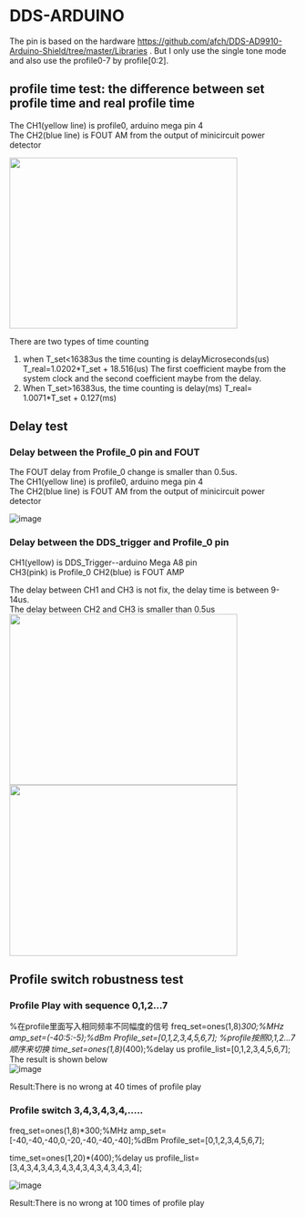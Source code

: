 # DDS-ARDUINO
The pin is based on the hardware https://github.com/afch/DDS-AD9910-Arduino-Shield/tree/master/Libraries .
But I only use the single tone mode and also use the profile0-7 by profile[0:2].

## profile time test: the difference between set profile time and real profile time

The CH1(yellow line) is profile0, arduino mega pin 4  
The CH2(blue line) is FOUT AM from the output of minicircuit power detector  

<img width="400" height="300" src="https://user-images.githubusercontent.com/39110126/134914087-31b6bee1-1f9e-481c-8c7d-2ab932efcbe8.png">

There are two types of time counting
1. when T_set<16383us the time counting is delayMicroseconds(us)
T_real=1.0202*T_set + 18.516(us)
The first coefficient maybe from the system clock and the second coefficient maybe from the delay.
2. When T_set>16383us, the time counting is delay(ms)
T_real= 1.0071*T_set + 0.127(ms)

## Delay test

### Delay between the Profile_0 pin and FOUT
The FOUT delay from Profile_0 change is smaller than 0.5us.  
The CH1(yellow line) is profile0, arduino mega pin 4  
The CH2(blue line) is FOUT AM from the output of minicircuit power detector 

![image](https://user-images.githubusercontent.com/39110126/134915241-a7110b08-5d69-41ec-b0a8-64f3f2b3328a.png)

### Delay between the DDS_trigger and Profile_0 pin
CH1(yellow) is DDS_Trigger--arduino Mega A8 pin  
CH3(pink) is Profile_0 
CH2(blue) is FOUT AMP  

The delay between CH1 and CH3 is not fix, the delay time is between 9-14us.  
The delay between CH2 and CH3 is smaller than 0.5us   
<img width="400" height="300" src="https://user-images.githubusercontent.com/39110126/134915860-c5fd5ed2-28d2-4823-9057-b69b65fdd74a.png">
<img width="400" height="300" src="https://user-images.githubusercontent.com/39110126/134915728-1bdd1d55-d368-44e1-adc8-843bd06bfaaf.png">

## Profile switch robustness test
### Profile Play with sequence 0,1,2…7
%在profile里面写入相同频率不同幅度的信号
freq_set=ones(1,8)*300;%MHz
amp_set=(-40:5:-5);%dBm
Profile_set=[0,1,2,3,4,5,6,7];
%profile按照0,1,2…7顺序来切换
time_set=ones(1,8)*(400);%delay us
profile_list=[0,1,2,3,4,5,6,7];
The result is shown below  
![image](https://user-images.githubusercontent.com/39110126/134920662-a24fb2f3-56b2-452b-931e-da9bee57f8e9.png)

Result:There is no wrong at 40 times of profile play


### Profile switch 3,4,3,4,3,4,.....
freq_set=ones(1,8)*300;%MHz
amp_set=[-40,-40,-40,0,-20,-40,-40,-40];%dBm
Profile_set=[0,1,2,3,4,5,6,7];


time_set=ones(1,20)*(400);%delay us
profile_list=[3,4,3,4,3,4,3,4,3,4,3,4,3,4,3,4,3,4];

![image](https://user-images.githubusercontent.com/39110126/134921404-088cbfb0-b210-4ab5-94f2-ab001602f79c.png)

Result:There is no wrong at 100 times of profile play

